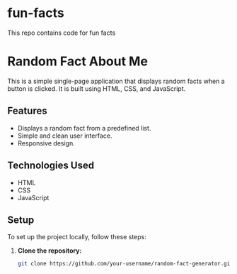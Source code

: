 # fun-facts
This repo contains code for fun facts
# Random Fact About Me

This is a simple single-page application that displays random facts when a button is clicked. It is built using HTML, CSS, and JavaScript.

## Features

- Displays a random fact from a predefined list.
- Simple and clean user interface.
- Responsive design.

## Technologies Used

- HTML
- CSS
- JavaScript

## Setup

To set up the project locally, follow these steps:

1. **Clone the repository:**

   ```bash
   git clone https://github.com/your-username/random-fact-generator.git
